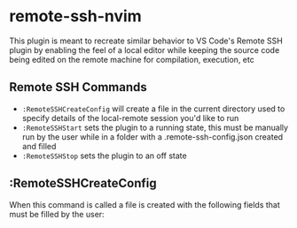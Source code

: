 # remote-ssh-nvim
This plugin is meant to recreate similar behavior to VS Code's Remote SSH plugin by enabling the feel of a local editor while keeping the source code being edited on the remote machine for compilation, execution, etc

## Remote SSH Commands
- `:RemoteSSHCreateConfig` will create a file in the current directory used to specify details of the local-remote session you'd like to run
- `:RemoteSSHStart` sets the plugin to a running state, this must be manually run by the user while in a folder with a .remote-ssh-config.json created and filled
- `:RemoteSSHStop` sets the plugin to an off state

## :RemoteSSHCreateConfig
When this command is called a file is created with the following fields that must be filled by the user:
